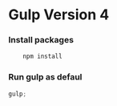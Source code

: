 # Gulp Version 4

### Install packages

```js
    npm install

```

### Run gulp as defaul

```js
gulp;
```
